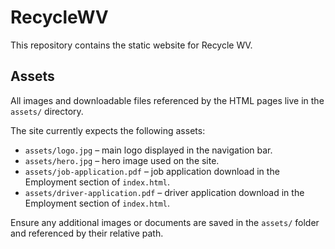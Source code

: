 # RecycleWV

This repository contains the static website for Recycle WV.

## Assets

All images and downloadable files referenced by the HTML pages live in the `assets/` directory.

The site currently expects the following assets:

- `assets/logo.jpg` – main logo displayed in the navigation bar.
- `assets/hero.jpg` – hero image used on the site.
- `assets/job-application.pdf` – job application download in the Employment section of `index.html`.
- `assets/driver-application.pdf` – driver application download in the Employment section of `index.html`.

Ensure any additional images or documents are saved in the `assets/` folder and referenced by their relative path.
